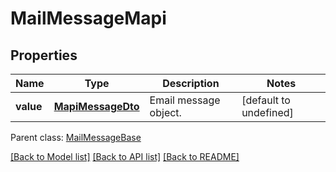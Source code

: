# MailMessageMapi

## Properties
Name | Type | Description | Notes
------------ | ------------- | ------------- | -------------
**value** | [**MapiMessageDto**](MapiMessageDto.md) | Email message object.              | [default to undefined]

 Parent class: [MailMessageBase](MailMessageBase.md)

[[Back to Model list]](README.md#documentation-for-models) [[Back to API list]](README.md#documentation-for-api-endpoints) [[Back to README]](README.md)
